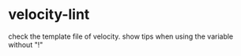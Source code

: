 # velocity-lint
check the template file of velocity. show tips  when using the variable without "!"
